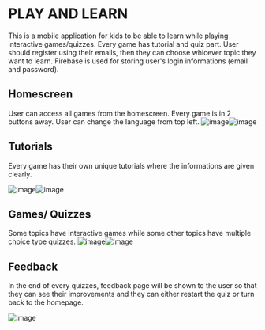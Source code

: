 # PLAY AND LEARN
This is a mobile application for kids to be able to learn while playing interactive games/quizzes. Every game has tutorial and quiz part. User should register using their emails, then they can choose whicever topic they want to learn. Firebase is used for storing user's login informations (email and password).
## Homescreen
User can access all games from the homescreen. Every game is in 2 buttons away. User can change the language from top left.
![image](https://github.com/user-attachments/assets/38d6f4a2-9177-44be-9f1f-31006d218bb0)![image](https://github.com/user-attachments/assets/4b6d2913-62da-48ec-880f-d574ede4d41d)


## Tutorials
Every game has their own unique tutorials where the informations are given clearly.

![image](https://github.com/user-attachments/assets/c2d58d91-6d71-4084-907c-82994b86fb13)![image](https://github.com/user-attachments/assets/98c53aed-060e-4eef-8eb6-d6e5967b5c3f)



## Games/ Quizzes
Some topics have interactive games while some other topics have multiple choice type quizzes.
![image](https://github.com/user-attachments/assets/31c814d9-f37c-48da-b8f0-6cd46e445bdf)![image](https://github.com/user-attachments/assets/68f827b1-c12e-412d-8921-db6b6827e989)




## Feedback
In the end of every quizzes, feedback page will be shown to the user so that they can see their improvements and they can either restart the quiz or turn back to the homepage.


![image](https://github.com/user-attachments/assets/f701265e-c590-48c0-9286-25d3135ec2fa)
